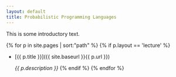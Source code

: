 ```yaml
---
layout: default
title: Probabilistic Programming Languages
---
```


This is some introductory text.

{% for p in site.pages | sort:"path" %}
    {% if p.layout == 'lecture' %}
- [{{ p.title }}]({{ site.baseurl }}{{ p.url }})

    <em>{{ p.description }}</em>
    {% endif %}
{% endfor %}
